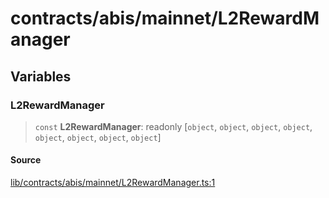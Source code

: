 # contracts/abis/mainnet/L2RewardManager

## Variables

### L2RewardManager

> `const` **L2RewardManager**: readonly [`object`, `object`, `object`, `object`, `object`, `object`, `object`, `object`]

#### Source

[lib/contracts/abis/mainnet/L2RewardManager.ts:1](https://github.com/PufferFinance/puffer-sdk/blob/fa0a7df7054c55dadcb8ea5a4a2acff77f0087e7/lib/contracts/abis/mainnet/L2RewardManager.ts#L1)
